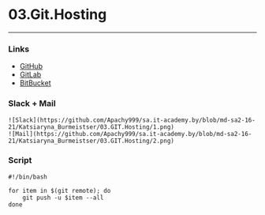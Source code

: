   # 03.Git.Hosting
  ---
  ### Links 

  + [GitHub](https://github.com/Apachy999/Demo_GGB)
  + [GitLab](https://gitlab.com/apachy999/demo_ggb)
  + [BitBucket](https://bitbucket.org/Apachy/demo_ggb)
  

  ### Slack + Mail
  
    ![Slack](https://github.com/Apachy999/sa.it-academy.by/blob/md-sa2-16-21/Katsiaryna_Burmeistser/03.GIT.Hosting/1.png)
	![Mail](https://github.com/Apachy999/sa.it-academy.by/blob/md-sa2-16-21/Katsiaryna_Burmeistser/03.GIT.Hosting/2.png)

  
  ### Script
  
  ```
  #!/bin/bash

  for item in $(git remote); do
      git push -u $item --all
  done

  ```




